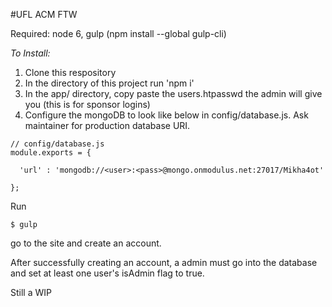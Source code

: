 #UFL ACM FTW

Required:
  node 6, gulp (npm install --global gulp-cli)

*To Install:*  
1.  Clone this respository  
2.  In the directory of this project run 'npm i'  
3.  In the app/ directory, copy paste the users.htpasswd the admin will give you (this is for sponsor logins)
4.  Configure the mongoDB to look like below in config/database.js. Ask maintainer for production database URI. 
  ```
  // config/database.js
  module.exports = {
  
  	'url' : 'mongodb://<user>:<pass>@mongo.onmodulus.net:27017/Mikha4ot'  
  
  };
  ```
  
  Run
  ```
  $ gulp
  ```
  
  go to the site and create an account.
  
  After successfully creating an account, a admin must go into the database and set at least one user's isAdmin flag to true.  

Still a WIP 



